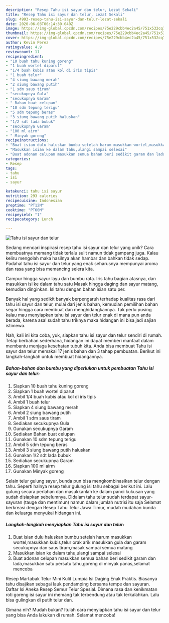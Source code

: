 ```yaml
---
description: "Resep Tahu isi sayur dan telur, Lezat Sekali"
title: "Resep Tahu isi sayur dan telur, Lezat Sekali"
slug: 4993-resep-tahu-isi-sayur-dan-telur-lezat-sekali
date: 2020-06-03T06:14:30.040Z
image: https://img-global.cpcdn.com/recipes/75e229cbb4ec2a45/751x532cq70/tahu-isi-sayur-dan-telur-foto-resep-utama.jpg
thumbnail: https://img-global.cpcdn.com/recipes/75e229cbb4ec2a45/751x532cq70/tahu-isi-sayur-dan-telur-foto-resep-utama.jpg
cover: https://img-global.cpcdn.com/recipes/75e229cbb4ec2a45/751x532cq70/tahu-isi-sayur-dan-telur-foto-resep-utama.jpg
author: Kevin Perez
ratingvalue: 4.9
reviewcount: 11
recipeingredient:
- "10 buah tahu kuning goreng"
- "1 buah wortel diparut"
- "1/4 buah kubis atau kol di iris tipis"
- "1 buah telur"
- "4 siung bawang merah"
- "2 siung bawang putih"
- "1 sdm saus tiram"
- "secukupnya Gula"
- "secukupnya Garam"
- " Bahan buat celupan"
- "10 sdm tepung terigu"
- "5 sdm tepung beras"
- "3 siung bawang putih haluskan"
- "1/2 sdt lada bubuk"
- "secukupnya Garam"
- "100 ml airm"
- " Minyak goreng"
recipeinstructions:
- "Buat isian dulu haluskan bumbu setelah harum masukkan wortel,masukkan kubis,telur orak arik masukkan gula dan garam secukupnya dan saus tiram,masak sampai semua matang"
- "Masukkan isian ke dalam tahu,ulangi sampai selesai"
- "Buat adonan celupan masukkan semua bahan beri sedikit garam dan lada,masukkan satu persatu tahu,goreng di minyak panas,selamat mencoba"
categories:
- Resep
tags:
- tahu
- isi
- sayur

katakunci: tahu isi sayur 
nutrition: 293 calories
recipecuisine: Indonesian
preptime: "PT12M"
cooktime: "PT60M"
recipeyield: "1"
recipecategory: Lunch

---
```



![Tahu isi sayur dan telur](https://img-global.cpcdn.com/recipes/75e229cbb4ec2a45/751x532cq70/tahu-isi-sayur-dan-telur-foto-resep-utama.jpg)

Sedang mencari inspirasi resep tahu isi sayur dan telur yang unik? Cara membuatnya memang tidak terlalu sulit namun tidak gampang juga. Kalau keliru mengolah maka hasilnya akan hambar dan bahkan tidak sedap. Padahal tahu isi sayur dan telur yang enak seharusnya mempunyai aroma dan rasa yang bisa memancing selera kita.

Campur hingga sayur layu dan bumbu rata. Iris tahu bagian atasnya, dan masukkan isi ke dalam tahu satu Masak hingga daging dan sayur matang, kemudian dinginkan. Isi tahu dengan bahan isian satu per.

Banyak hal yang sedikit banyak berpengaruh terhadap kualitas rasa dari tahu isi sayur dan telur, mulai dari jenis bahan, kemudian pemilihan bahan segar hingga cara membuat dan menghidangkannya. Tak perlu pusing kalau mau menyiapkan tahu isi sayur dan telur enak di mana pun anda berada, karena asal sudah tahu triknya maka hidangan ini bisa jadi sajian istimewa.


Nah, kali ini kita coba, yuk, siapkan tahu isi sayur dan telur sendiri di rumah. Tetap berbahan sederhana, hidangan ini dapat memberi manfaat dalam membantu menjaga kesehatan tubuh kita. Anda bisa membuat Tahu isi sayur dan telur memakai 17 jenis bahan dan 3 tahap pembuatan. Berikut ini langkah-langkah untuk membuat hidangannya.

<!--inarticleads1-->

##### Bahan-bahan dan bumbu yang diperlukan untuk pembuatan Tahu isi sayur dan telur:

1. Siapkan 10 buah tahu kuning goreng
1. Siapkan 1 buah wortel diparut
1. Ambil 1/4 buah kubis atau kol di iris tipis
1. Ambil 1 buah telur
1. Siapkan 4 siung bawang merah
1. Ambil 2 siung bawang putih
1. Ambil 1 sdm saus tiram
1. Sediakan secukupnya Gula
1. Gunakan secukupnya Garam
1. Sediakan  Bahan buat celupan
1. Gunakan 10 sdm tepung terigu
1. Ambil 5 sdm tepung beras
1. Ambil 3 siung bawang putih haluskan
1. Gunakan 1/2 sdt lada bubuk
1. Sediakan secukupnya Garam
1. Siapkan 100 ml airm
1. Gunakan  Minyak goreng


Selain telur gulung sayur, bunda pun bisa mengkombinasikan telur dengan tahu. Seperti halnya resep telur gulung isi tahu sebagai berikut ini. Lalu gulung secara perlahan dan masukkanlah ke dalam panci kukusan yang sudah disiapkan sebelumnya. Didalam tahu telur sudah terdapat sayur-sayuran (tauge dan mentimun) namun dalam jumlah nutrisi itu saja Selamat berkreasi dengan Resep Tahu Telur Jawa Timur, mudah mudahan bunda dan keluarga menyukai hidangan ini. 

<!--inarticleads2-->

##### Langkah-langkah menyiapkan Tahu isi sayur dan telur:

1. Buat isian dulu haluskan bumbu setelah harum masukkan wortel,masukkan kubis,telur orak arik masukkan gula dan garam secukupnya dan saus tiram,masak sampai semua matang
1. Masukkan isian ke dalam tahu,ulangi sampai selesai
1. Buat adonan celupan masukkan semua bahan beri sedikit garam dan lada,masukkan satu persatu tahu,goreng di minyak panas,selamat mencoba


Resep Martabak Telur Mini Kulit Lumpia Isi Daging Enak Praktis. Biasanya tahu disajikan sebagai lauk pendamping bersama tempe dan sayuran. Daftar Isi Aneka Resep Semur Telur Spesial. Dimana rasa dan kenikmatan roti goreng isi sayur ini memang tak terbendung atau tak terkalahkan. Lalu bisa gulingkan di putih telur dan. 

Gimana nih? Mudah bukan? Itulah cara menyiapkan tahu isi sayur dan telur yang bisa Anda lakukan di rumah. Selamat mencoba!

